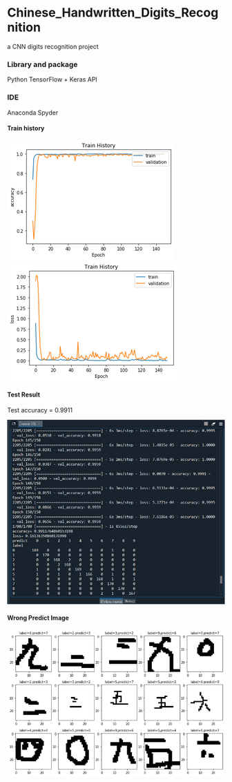 # Chinese_Handwritten_Digits_Recognition
a CNN digits recognition project

### Library and package
Python TensorFlow + Keras API

### IDE
Anaconda Spyder

#### Train history
![accuracy](picture/150epoch_accuracy.png)
![loss](picture/150epoch_loss.png)

#### Test Result
Test accuracy = 0.9911

![test](picture/150epoch_test.png)

#### Wrong Predict Image

![wrong](picture/150epoch_predict_wrong.png)
